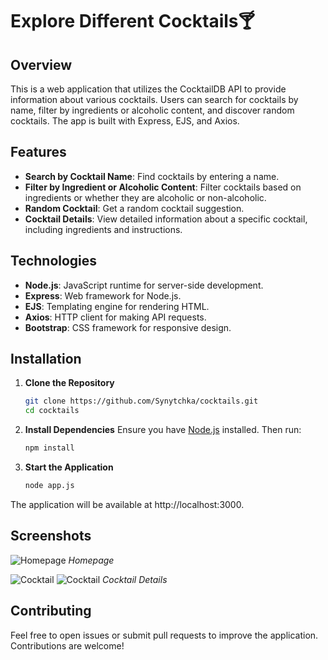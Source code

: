 # Explore Different Cocktails🍸

## Overview

This is a web application that utilizes the CocktailDB API to provide information about various cocktails. Users can search for cocktails by name, filter by ingredients or alcoholic content, and discover random cocktails. The app is built with Express, EJS, and Axios.

## Features

- **Search by Cocktail Name**: Find cocktails by entering a name.
- **Filter by Ingredient or Alcoholic Content**: Filter cocktails based on ingredients or whether they are alcoholic or non-alcoholic.
- **Random Cocktail**: Get a random cocktail suggestion.
- **Cocktail Details**: View detailed information about a specific cocktail, including ingredients and instructions.

## Technologies

- **Node.js**: JavaScript runtime for server-side development.
- **Express**: Web framework for Node.js.
- **EJS**: Templating engine for rendering HTML.
- **Axios**: HTTP client for making API requests.
- **Bootstrap**: CSS framework for responsive design.

## Installation

1. **Clone the Repository**

   ```bash
   git clone https://github.com/Synytchka/cocktails.git
   cd cocktails

2. **Install Dependencies**
  Ensure you have [Node.js](https://nodejs.org/en) installed. Then run:
   ```bash
   npm install

4. **Start the Application**

   ```bash
   node app.js 

The application will be available at http://localhost:3000.

## Screenshots

![Homepage](docs/screenshots/homepage.png)
*Homepage*

![Cocktail](docs/screenshots/cocktail1.png)
![Cocktail](docs/screenshots/cocktail2.png)
*Cocktail Details*


## Contributing

Feel free to open issues or submit pull requests to improve the application. Contributions are welcome!
